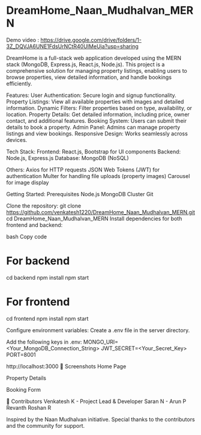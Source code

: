 # DreamHome_Naan_Mudhalvan_MERN


Demo video : https://drive.google.com/drive/folders/1-3Z_DQVJA6UNE1FdsUrNCtR40UIMeUja?usp=sharing



DreamHome is a full-stack web application developed using the MERN stack (MongoDB, Express.js, React.js, Node.js). This project is a comprehensive solution for managing property listings, enabling users to browse properties, view detailed information, and handle bookings efficiently.

Features:
User Authentication: Secure login and signup functionality.
Property Listings: View all available properties with images and detailed information.
Dynamic Filters: Filter properties based on type, availability, or location.
Property Details: Get detailed information, including price, owner contact, and additional features.
Booking System: Users can submit their details to book a property.
Admin Panel: Admins can manage property listings and view bookings.
Responsive Design: Works seamlessly across devices.

Tech Stack:
Frontend: React.js, Bootstrap for UI components
Backend: Node.js, Express.js
Database: MongoDB (NoSQL)

Others:
Axios for HTTP requests
JSON Web Tokens (JWT) for authentication
Multer for handling file uploads (property images)
Carousel for image display

Getting Started:
Prerequisites
Node.js
MongoDB Cluster
Git

Clone the repository:
git clone https://github.com/venkatesh1220/DreamHome_Naan_Mudhalvan_MERN.git
cd DreamHome_Naan_Mudhalvan_MERN
Install dependencies for both frontend and backend:

bash
Copy code

# For backend
cd backend
npm install
npm start

# For frontend
cd frontend
npm install
npm start

Configure environment variables:
Create a .env file in the server directory.

Add the following keys in .env:
MONGO_URI=<Your_MongoDB_Connection_String>
JWT_SECRET=<Your_Secret_Key>
PORT=8001

http://localhost:3000
📸 Screenshots
Home Page

Property Details

Booking Form

👥 Contributors
Venkatesh K - Project Lead & Developer
Saran N - 
Arun P
Revanth Roshan R


Inspired by the Naan Mudhalvan initiative.
Special thanks to the contributors and the community for support.
